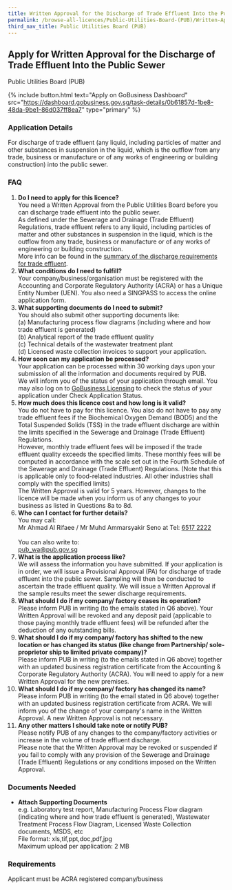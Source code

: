 ```yaml
---
title: Written Approval for the Discharge of Trade Effluent Into the Public Sewer
permalink: /browse-all-licences/Public-Utilities-Board-(PUB)/Written-Approval-for-the-Discharge-of-Trade-Effluent-Into-the-Public-Sewer
third_nav_title: Public Utilities Board (PUB)
---
```


## Apply for Written Approval for the Discharge of Trade Effluent Into the Public Sewer

Public Utilities Board (PUB)

{% include button.html text="Apply on GoBusiness Dashboard" src="https://dashboard.gobusiness.gov.sg/task-details/0b61857d-1be8-48da-9be1-86d037ff8ea7" type="primary" %}

<H3>Application Details</H3>

<p>For discharge of trade effluent (any liquid, including particles of matter and other substances in suspension in the liquid, which is the outflow from any trade, business or manufacture or of any works of engineering or building construction) into the public sewer.</p>

<h3>FAQ</h3>
<ol>
    <li>
        <strong>Do I need to apply for this licence?</strong>
        <br>You need a Written Approval from the Public Utilities Board before you can discharge trade effluent into the public sewer.
        <br>As defined under the Sewerage and Drainage (Trade Effluent) Regulations, trade effluent refers to any liquid, including particles of matter and other substances in suspension in the liquid, which is the outflow from any trade, business or manufacture or of any works of engineering or building construction.
        <br>More info can be found in the <a href="https://www.pub.gov.sg/Professionals/Requirements/Used-Water/TradeEffluent" target="_blank" rel="noopener">summary of the discharge requirements for trade effluent</a>.
    </li>
    <li>
        <strong>What conditions do I need to fulfill?</strong>
        <br>Your company/business/organisation must be registered with the Accounting and Corporate Regulatory Authority (ACRA) or has a Unique Entity Number (UEN). You also need a SINGPASS to access the online application form.
    </li>
    <li>
        <strong>What supporting documents do I need to submit?</strong>
        <br>You should also submit other supporting documents like:
        <br>(a) Manufacturing process flow diagrams (including where and how trade effluent is generated)
        <br>(b) Analytical report of the trade effluent quality
        <br>(c) Technical details of the wastewater treatment plant
        <br>(d) Licensed waste collection invoices to support your application.
    </li>
    <li>
        <strong>How soon can my application be processed?</strong>
        <br>Your application can be processed within 30 working days upon your submission of all the information and documents required by PUB.
        <br>We will inform you of the status of your application through email. You may also log on to <a href="https://www.gobusiness.gov.sg/" target="_blank" rel="noopener">GoBusiness Licensing</a> to check the status of your application under Check Application Status.
    </li>
    <li>
        <strong>How much does this licence cost and how long is it valid?</strong>
        <br>You do not have to pay for this licence. You also do not have to pay any trade effluent fees if the Biochemical Oxygen Demand (BOD5) and the Total Suspended Solids (TSS) in the trade effluent discharge are within the limits specified in the Sewerage and Drainage (Trade Effluent) Regulations.
        <br>However, monthly trade effluent fees will be imposed if the trade effluent quality exceeds the specified limits. These monthly fees will be computed in accordance with the scale set out in the Fourth Schedule of the Sewerage and Drainage (Trade Effluent) Regulations. (Note that this is applicable only to food-related industries. All other industries shall comply with the specified limits)
        <br>The Written Approval is valid for 5 years. However, changes to the licence will be made when you inform us of any changes to your business as listed in Questions 8a to 8d.
    </li>
    <li>
        <strong>Who can I contact for further details?</strong>
        <br>You may call:
        <br>Mr Ahmad Al Rifaee / Mr Muhd Ammarsyakir Seno at Tel: <a href="tel:+6565172222" target="_blank" rel="noopener">6517 2222</a>
        <br><br>You can also write to:
        <br><a href="mailto:pub_wa@pub.gov.sg" target="_blank" rel="noopener">pub_wa@pub.gov.sg</a>
    </li>
    <li>
        <strong>What is the application process like?</strong>
        <br>We will assess the information you have submitted. If your application is in order, we will issue a Provisional Approval (PA) for discharge of trade effluent into the public sewer. Sampling will then be conducted to ascertain the trade effluent quality. We will issue a Written Approval if the sample results meet the sewer discharge requirements.
    </li>
    <li>
        <strong>What should I do if my company/ factory ceases its operation?</strong>
        <br>Please inform PUB in writing (to the emails stated in Q6 above). Your Written Approval will be revoked and any deposit paid (applicable to those paying monthly trade effluent fees) will be refunded after the deduction of any outstanding bills.
    </li>
    <li>
        <strong>What should I do if my company/ factory has shifted to the new location or has changed its status (like change from Partnership/ sole-proprietor ship to limited private company)?</strong>
        <br>Please inform PUB in writing (to the emails stated in Q6 above) together with an updated business registration certificate from the Accounting & Corporate Regulatory Authority (ACRA). You will need to apply for a new Written Approval for the new premises.
    </li>
    <li>
        <strong>What should I do if my company/ factory has changed its name?</strong>
        <br>Please inform PUB in writing (to the email stated in Q6 above) together with an updated business registration certificate from ACRA. We will inform you of the change of your company's name in the Written Approval. A new Written Approval is not necessary.
    </li>
    <li>
        <strong>Any other matters I should take note or notify PUB?</strong>
        <br>Please notify PUB of any changes to the company/factory activities or increase in the volume of trade effluent discharge.
        <br>Please note that the Written Approval may be revoked or suspended if you fail to comply with any provision of the Sewerage and Drainage (Trade Effluent) Regulations or any conditions imposed on the Written Approval.
    </li>
</ol>

<H3>Documents Needed</H3>

<ul>
    <li>
        <strong>Attach Supporting Documents</strong>
        <br>e.g. Laboratory test report, Manufacturing Process Flow diagram (indicating where and how trade effluent is generated), Wastewater Treatment Process Flow Diagram, Licensed Waste Collection documents, MSDS, etc
        <br>File format: xls,tif,ppt,doc,pdf,jpg
        <br>Maximum upload per application: 2 MB
    </li>
</ul>



<H3>Requirements</H3>

<p>Applicant must be ACRA registered company/business</p>
